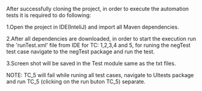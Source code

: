 After successfully cloning the project, in order to execute the automation tests it is required to do following:

1.Open the project in IDE(InteliJ) and import all Maven dependencies.

2.After all dependencies are downloaded, in order to start the execution run the 'runTest.xml' file from IDE for TC: 1,2,3,4 and 5, for runing the negTest test case navigate to the negTest package and run the test.

3.Screen shot will be saved in the Test module same as the txt files.

NOTE: TC_5 will fail while runing all test cases, navigate to UItests package and run TC_5 (clicking on the run buton TC_5) separate.